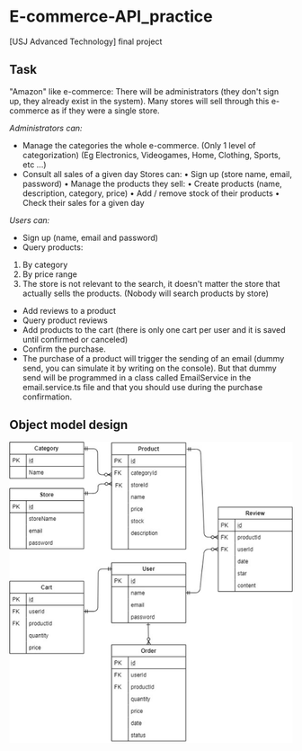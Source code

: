 # E-commerce-API_practice
[USJ Advanced Technology] final project

## Task
"Amazon" like e-commerce:
There will be administrators (they don't sign up, they already exist in the system).
Many stores will sell through this e-commerce as if they were a single store.

*Administrators can:*
* Manage the categories the whole e-commerce. (Only 1 level of categorization) (Eg Electronics, Videogames, Home, Clothing, Sports, etc ...)
* Consult all sales of a given day
Stores can:
•	Sign up (store name, email, password)
•	Manage the products they sell:
•	Create products (name, description, category, price)
•	Add / remove stock of their products
•	Check their sales for a given day



*Users can:*
*	Sign up (name, email and password)
*	Query products:
  1.	By category
  2.	By price range
  3.	The store is not relevant to the search, it doesn't matter the store that actually sells the products. (Nobody will search products by store)
*	Add reviews to a product
*	Query product reviews
*	Add products to the cart (there is only one cart per user and it is saved until confirmed or canceled)
*	Confirm the purchase.
*	The purchase of a product will trigger the sending of an email (dummy send, you can simulate it by writing on the console). But that dummy send will be programmed in a class called EmailService in the email.service.ts file and that you should use during the purchase confirmation.


## Object model design

![GitHub Logo](/modelDesign.jpg)
